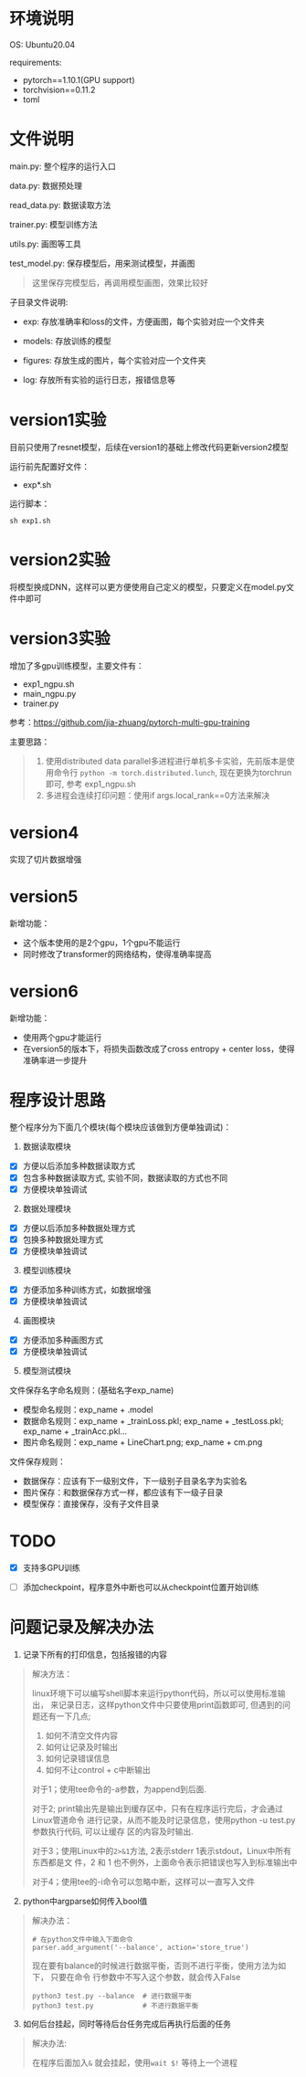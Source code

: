 # 环境说明

OS: Ubuntu20.04

requirements:
- pytorch==1.10.1(GPU support)
- torchvision==0.11.2
- toml

# 文件说明

main.py: 整个程序的运行入口

data.py: 数据预处理

read_data.py: 数据读取方法

trainer.py: 模型训练方法

utils.py: 画图等工具

test_model.py: 保存模型后，用来测试模型，并画图

> 这里保存完模型后，再调用模型画图，效果比较好

子目录文件说明:

- exp: 存放准确率和loss的文件，方便画图，每个实验对应一个文件夹

- models: 存放训练的模型

- figures: 存放生成的图片，每个实验对应一个文件夹

- log: 存放所有实验的运行日志，报错信息等
# version1实验

目前只使用了resnet模型，后续在version1的基础上修改代码更新version2模型

运行前先配置好文件：
- exp*.sh

运行脚本：
```
sh exp1.sh
```

# version2实验

将模型换成DNN，这样可以更方便使用自己定义的模型，只要定义在model.py文件中即可

# version3实验

增加了多gpu训练模型，主要文件有：
- exp1_ngpu.sh
- main_ngpu.py
- trainer.py

参考：https://github.com/jia-zhuang/pytorch-multi-gpu-training

主要思路：

> 1. 使用distributed data parallel多进程进行单机多卡实验，先前版本是使用命令行
> `python -m torch.distributed.lunch`, 现在更换为torchrun即可, 参考
> exp1_ngpu.sh
> 2. 多进程会连续打印问题：使用if args.local_rank==0方法来解决

# version4

实现了切片数据增强

# version5

新增功能：
- 这个版本使用的是2个gpu，1个gpu不能运行
- 同时修改了transformer的网络结构，使得准确率提高

# version6
新增功能：
- 使用两个gpu才能运行
- 在version5的版本下，将损失函数改成了cross entropy + center
  loss，使得准确率进一步提升

# 程序设计思路

整个程序分为下面几个模块(每个模块应该做到方便单独调试)：

1. 数据读取模块
  - [x] 方便以后添加多种数据读取方式
  - [x] 包含多种数据读取方式, 实验不同，数据读取的方式也不同
  - [x] 方便模块单独调试

2. 数据处理模块
  - [x] 方便以后添加多种数据处理方式
  - [x] 包换多种数据处理方式
  - [x] 方便模块单独调试

3. 模型训练模块
  - [x] 方便添加多种训练方式，如数据增强
  - [x] 方便模块单独调试

4. 画图模块
  - [x] 方便添加多种画图方式
  - [x] 方便模块单独调试

5. 模型测试模块

文件保存名字命名规则：(基础名字exp_name)
- 模型命名规则：exp_name + .model
- 数据命名规则：exp_name + _trainLoss.pkl; exp_name + _testLoss.pkl; exp_name +
  _trainAcc.pkl...
- 图片命名规则：exp_name + LineChart.png; exp_name + cm.png

文件保存规则：
- 数据保存：应该有下一级别文件，下一级别子目录名字为实验名
- 图片保存：和数据保存方式一样，都应该有下一级子目录
- 模型保存：直接保存，没有子文件目录

# TODO

- [x] 支持多GPU训练
- [ ] 添加checkpoint，程序意外中断也可以从checkpoint位置开始训练


# 问题记录及解决办法

1. 记录下所有的打印信息，包括报错的内容


>解决方法：
>
>linux环境下可以编写shell脚本来运行python代码，所以可以使用标准输出，
>来记录日志，这样python文件中只要使用print函数即可, 但遇到的问题还有一下几点;
>1. 如何不清空文件内容
>2. 如何让记录及时输出
>3. 如何记录错误信息
>4. 如何不让control + c中断输出
>
>对于1；使用tee命令的-a参数，为append到后面.
>
>对于2; print输出先是输出到缓存区中，只有在程序运行完后，才会通过Linux管道命令
>进行记录，从而不能及时记录信息，使用python -u test.py参数执行代码, 可以让缓存
>区的内容及时输出.
>
>对于3；使用Linux中的`2>&1`方法, 2表示stderr 1表示stdout，Linux中所有东西都是文
>件，2 和 1 也不例外，上面命令表示把错误也写入到标准输出中
>
>对于4；使用tee的-i命令可以忽略中断，这样可以一直写入文件


2. python中argparse如何传入bool值

>解决办法：
>
>```
># 在python文件中输入下面命令
>parser.add_argument('--balance', action='store_true')
>```
>
>现在要有balance的时候进行数据平衡，否则不进行平衡，使用方法为如下， 只要在命令
>行参数中不写入这个参数，就会传入False
>
>```
>python3 test.py --balance  # 进行数据平衡
>python3 test.py            # 不进行数据平衡
>```
>

3. 如何后台挂起，同时等待后台任务完成后再执行后面的任务

> 解决办法:
>
>在程序后面加入`&` 就会挂起，使用`wait $!` 等待上一个进程
